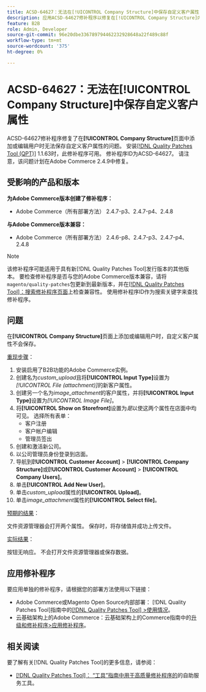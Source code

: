 ```yaml
---
title: ACSD-64627：无法在[!UICONTROL Company Structure]中保存自定义客户属性
description: 应用ACSD-64627修补程序以修复在[!UICONTROL Company Structure]内添加或编辑用户时无法保存自定义客户属性的Adobe Commerce问题。
feature: B2B
role: Admin, Developer
source-git-commit: 96e20dbe336789794462232928648a22f489c88f
workflow-type: tm+mt
source-wordcount: '375'
ht-degree: 0%

---
```



# ACSD-64627：无法在[!UICONTROL Company Structure]中保存自定义客户属性

ACSD-64627修补程序修复了在&#x200B;**[!UICONTROL Company Structure]**&#x200B;页面中添加或编辑用户时无法保存自定义客户属性的问题。 安装[[!DNL Quality Patches Tool (QPT)]](/help/tools/quality-patches-tool/quality-patches-tool-to-self-serve-quality-patches.md) 1.1.63时，此修补程序可用。 修补程序ID为ACSD-64627。 请注意，该问题计划在Adobe Commerce 2.4.9中修复。

## 受影响的产品和版本

**为Adobe Commerce版本创建了修补程序：**

* Adobe Commerce（所有部署方法） 2.4.7-p3、2.4.7-p4、2.4.8

**与Adobe Commerce版本兼容：**

* Adobe Commerce（所有部署方法） 2.4.6-p8、2.4.7-p3、2.4.7-p4、2.4.8

>[!NOTE]
>
>该修补程序可能适用于具有新[!DNL Quality Patches Tool]发行版本的其他版本。 要检查修补程序是否与您的Adobe Commerce版本兼容，请将`magento/quality-patches`包更新到最新版本，并在[[!DNL Quality Patches Tool]：搜索修补程序页面](https://experienceleague.adobe.com/tools/commerce-quality-patches/index.html?lang=zh-Hans)上检查兼容性。 使用修补程序ID作为搜索关键字来查找修补程序。

## 问题

在&#x200B;**[!UICONTROL Company Structure]**&#x200B;页面上添加或编辑用户时，自定义客户属性不会保存。

<u>重现步骤</u>：

1. 安装启用了B2B功能的Adobe Commerce实例。
1. 创建名为&#x200B;*custom_upload*&#x200B;且将&#x200B;**[!UICONTROL Input Type]**&#x200B;设置为&#x200B;*[!UICONTROL File (attachment)]*&#x200B;的新客户属性。
1. 创建另一个名为&#x200B;*image_attachment*&#x200B;的客户属性，并将&#x200B;**[!UICONTROL Input Type]**&#x200B;设置为&#x200B;*[!UICONTROL Image File]*。
1. 将&#x200B;**[!UICONTROL Show on Storefront]**&#x200B;设置为&#x200B;*是*&#x200B;以使这两个属性在店面中均可见。 选择所有表单：
   * 客户注册
   * 客户帐户编辑
   * 管理员签出
1. 创建和激活新公司。
1. 以公司管理员身份登录到店面。
1. 导航到&#x200B;**[!UICONTROL Customer Account]** > **[!UICONTROL Company Structure]**&#x200B;或&#x200B;**[!UICONTROL Customer Account]** > **[!UICONTROL Company Users]**。
1. 单击&#x200B;**[!UICONTROL Add New User]**。
1. 单击&#x200B;*custom_upload*&#x200B;属性的&#x200B;**[!UICONTROL Upload]**。
1. 单击&#x200B;*image_attachment*&#x200B;属性的&#x200B;**[!UICONTROL Select file]**。

<u>预期的结果</u>：

文件资源管理器会打开两个属性。 保存时，将存储值并成功上传文件。

<u>实际结果</u>：

按钮无响应。 不会打开文件资源管理器或保存数据。

## 应用修补程序

要应用单独的修补程序，请根据您的部署方法使用以下链接：

* Adobe Commerce或Magento Open Source内部部署： [!DNL Quality Patches Tool]指南中的[[!DNL Quality Patches Tool] >使用情况](/help/tools/quality-patches-tool/usage.md)。
* 云基础架构上的Adobe Commerce：云基础架构上的Commerce指南中的[升级和修补程序>应用修补程序](https://experienceleague.adobe.com/docs/commerce-cloud-service/user-guide/develop/upgrade/apply-patches.html?lang=zh-Hans)。

## 相关阅读

要了解有关[!DNL Quality Patches Tool]的更多信息，请参阅：

* [[!DNL Quality Patches Tool]： “工具”指南中用于高质量修补程序的](/help/tools/quality-patches-tool/quality-patches-tool-to-self-serve-quality-patches.md)的自助服务工具。
